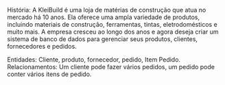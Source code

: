 História: A KleiBuild é uma loja de matérias de construção que atua no mercado há 10 anos. Ela oferece uma ampla variedade de produtos, incluindo materiais de construção, ferramentas, tintas, eletrodomésticos e muito mais. A empresa cresceu ao longo dos anos e agora deseja criar um sistema de banco de dados para gerenciar seus produtos, clientes, fornecedores e pedidos.

Entidades: Cliente, produto, fornecedor, pedido, Item Pedido.
Relacionamentos: Um cliente pode fazer vários pedidos, um pedido pode conter vários itens de pedido.
